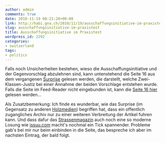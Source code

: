 ```yaml
---
author: admin
comments: true
date: 2010-11-19 08:21:28+00:00
link: http://habi.gna.ch/2010/11/19/ausschaffungsinitiative-im-praxistest/
slug: ausschaffungsinitiative-im-praxistest
title: Ausschaffungsinitiative im Praxistest
wordpress_id: 2292
categories:
- switzerland
tags:
- politics
---
```


Falls noch Unsicherheiten bestehen, wieso die Ausschaffungsinitiative und der Gegenvorschlag abzulehnen sind, kann untenstehend die Seite 16 aus dem vergangenen [Surprise](http://www.strassenmagazin.ch/aktuelles-heft34.html) gelesen werden, die darstellt, welche Zwei-Klassen-Justiz bei einer Annahme der beiden Vorschlage entstehen wurde. Falls die Seite im Feed-Reader nicht eingebunden ist, kann die [Seite 16 hier](http://issuu.com/surprise/docs/surprise_237?mode=a_p) gelesen werden...  


  
  
  
  



Als Zusatzbemerkung: Ich finde es wunderbar, wie das Surprise (im Gegensatz zu anderen [Holzmedien](http://habi.gna.ch/2010/10/21/hauptsache-irrational/)) begriffen hat, dass ein offentlich zugangliches Archiv nur zu einer weiteren Verbreitung der Artikel fuhren kann. Und dass dafur das [Strassenmagazin](http://www.strassenmagazin.ch/) auch noch eine so moderne Losung wie [issuu.com](http://issuu.com/) macht's nochmal ein Tick spannender. Probleme gab's bei mir nur beim einbinden in die Seite, das bespreche ich aber im nachsten Eintrag, der bald folgt.
